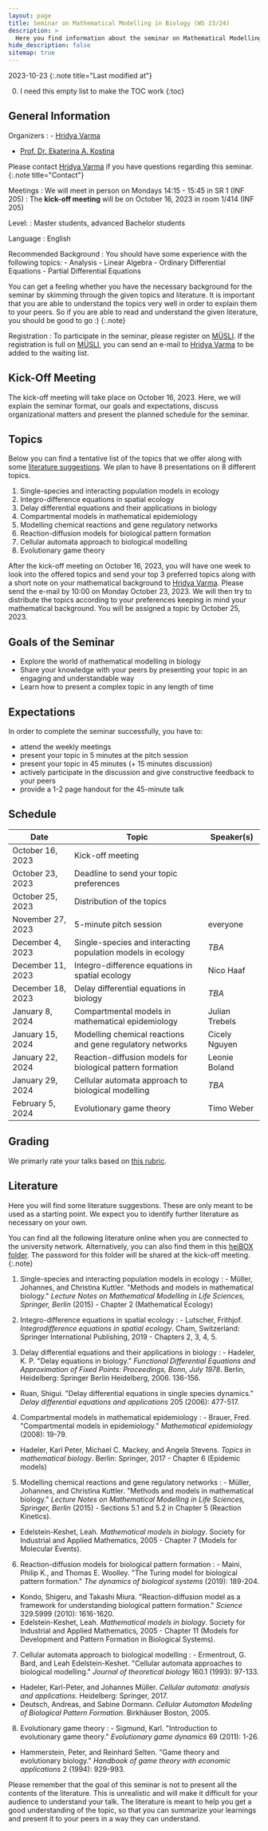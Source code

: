 ```yaml
---
layout: page
title: Seminar on Mathematical Modelling in Biology (WS 23/24)
description: >
  Here you find information about the seminar on Mathematical Modelling in Biology in the winter semester 2023/24.
hide_description: false
sitemap: true
---
```


<!-- invert_sidebar: true -->

2023-10-23
{:.note title="Last modified at"}

0. I need this empty list to make the TOC work
{:toc}

## General Information

Organizers
: - [Hridya Varma][hridya]
  - [Prof. Dr. Ekaterina A. Kostina][ekaterina]
  
  
  Please contact [Hridya Varma][hridya] if you have questions regarding this seminar.
  {:.note title="Contact"}

Meetings
: We will meet in person on Mondays 14:15 - 15:45 in SR 1 (INF 205)
: The **kick-off meeting** will be on October 16, 2023 in room 1/414 (INF 205)

Level:
: Master students, advanced Bachelor students

Language
: English

Recommended Background
: You should have some experience with the following topics:
    - Analysis
    - Linear Algebra
    - Ordinary Differential Equations
    - Partial Differential Equations

You can get a feeling whether you have the necessary background for the seminar by skimming through the given topics and literature. It is important that you are able to understand the topics very well in order to explain them to your peers. So if you are able to read and understand the given literature, you should be good to go :)
  {:.note}
  
Registration
: To participate in the seminar, please register on [MÜSLI][muesli]. If the registration is full on [MÜSLI][muesli], you can send an e-mail to [Hridya Varma][hridya] to be added to the waiting list.

## Kick-Off Meeting
The kick-off meeting will take place on October 16, 2023. Here, we will explain the seminar format, our goals and expectations, discuss organizational matters and present the planned schedule for the seminar. 

## Topics

Below you can find a tentative list of the topics that we offer along with some [literature suggestions][lit]. We plan to have 8 presentations on 8 different topics. 

1. Single-species and interacting population models in ecology
2. Integro-difference equations in spatial ecology
3. Delay differential equations and their applications in biology
4. Compartmental models in mathematical epidemiology
5. Modelling chemical reactions and gene regulatory networks
6. Reaction-diffusion models for biological pattern formation
7. Cellular automata approach to biological modelling
8. Evolutionary game theory

After the kick-off meeting on October 16, 2023, you will have one week to look into the offered topics and send your top 3 preferred topics along with a short note on your mathematical background to [Hridya Varma][hridya]. Please send the e-mail by 10:00 on Monday October 23, 2023. We will then try to distribute the topics according to your preferences keeping in mind your mathematical background. You will be assigned a topic by October 25, 2023.

## Goals of the Seminar
- Explore the world of mathematical modelling in biology
- Share your knowledge with your peers by presenting your topic in an engaging and understandable way
- Learn how to present a complex topic in any length of time

## Expectations
In order to complete the seminar successfully, you have to:
  - attend the weekly meetings
  - present your topic in 5 minutes at the pitch session
  - present your topic in 45 minutes (+ 15 minutes discussion)
  - actively participate in the discussion and give constructive feedback to your peers
  - provide a 1-2 page handout for the 45-minute talk

## Schedule

| Date | Topic | Speaker(s) |
|------|-------|------------|
| October 16, 2023 | Kick-off meeting |  |
| October 23, 2023 | Deadline to send your topic preferences |  |
| October 25, 2023 | Distribution of the topics |  |
| November 27, 2023 | 5-minute pitch session | everyone |
| December 4, 2023 | Single-species and interacting population models in ecology | *TBA* |
| December 11, 2023 | Integro-difference equations in spatial ecology | Nico Haaf |
| December 18, 2023 | Delay differential equations in biology | *TBA* |
| January 8, 2024 | Compartmental models in mathematical epidemiology | Julian Trebels |
| January 15, 2024 | Modelling chemical reactions and gene regulatory networks | Cicely Nguyen |
| January 22, 2024 | Reaction-diffusion models for biological pattern formation | Leonie Boland |
| January 29, 2024 | Cellular automata approach to biological modelling | *TBA* |
| February 5, 2024 | Evolutionary game theory | Timo Weber |

## Grading

We primarly rate your talks based on [this rubric][rubric].

## Literature

Here you will find some literature suggestions. These are only meant to be used as a starting point. We expect you to identify further literature as necessary on your own.

You can find all the following literature online when you are connected to the university network. Alternatively, you can also find them in this [heiBOX folder][heibox]. The password for this folder will be shared at the kick-off meeting.
{:.note}

1. Single-species and interacting population models in ecology
: - Müller, Johannes, and Christina Kuttler. "Methods and models in mathematical biology." *Lecture Notes on Mathematical Modelling in Life Sciences, Springer, Berlin* (2015) - Chapter 2 (Mathematical Ecology)

2. Integro-difference equations in spatial ecology
: - Lutscher, Frithjof. *Integrodifference equations in spatial ecology*. Cham, Switzerland: Springer International Publishing, 2019 - Chapters 2, 3, 4, 5.

3. Delay differential equations and their applications in biology
: - Hadeler, K. P. "Delay equations in biology." *Functional Differential Equations and Approximation of Fixed Points: Proceedings, Bonn, July 1978*. Berlin, Heidelberg: Springer Berlin Heidelberg, 2006. 136-156.
  - Ruan, Shigui. "Delay differential equations in single species dynamics." *Delay differential equations and applications* 205 (2006): 477-517.

4. Compartmental models in mathematical epidemiology
: - Brauer, Fred. "Compartmental models in epidemiology." *Mathematical epidemiology* (2008): 19-79.
  - Hadeler, Karl Peter, Michael C. Mackey, and Angela Stevens. *Topics in mathematical biology*. Berlin: Springer, 2017 - Chapter 6 (Epidemic models)

5. Modelling chemical reactions and gene regulatory networks
: - Müller, Johannes, and Christina Kuttler. "Methods and models in mathematical biology." *Lecture Notes on Mathematical Modelling in Life Sciences, Springer, Berlin* (2015) - Sections 5.1 and 5.2 in Chapter 5 (Reaction Kinetics).
  - Edelstein-Keshet, Leah. *Mathematical models in biology*. Society for Industrial and Applied Mathematics, 2005 - Chapter 7 (Models for Molecular Events).

6. Reaction-diffusion models for biological pattern formation
: - Maini, Philip K., and Thomas E. Woolley. "The Turing model for biological pattern formation." *The dynamics of biological systems* (2019): 189-204.
  - Kondo, Shigeru, and Takashi Miura. "Reaction-diffusion model as a framework for understanding biological pattern formation." *Science* 329.5999 (2010): 1616-1620.
  - Edelstein-Keshet, Leah. *Mathematical models in biology*. Society for Industrial and Applied Mathematics, 2005 - Chapter 11 (Models for Development and Pattern Formation in Biological Systems).

7. Cellular automata approach to biological modelling
: - Ermentrout, G. Bard, and Leah Edelstein-Keshet. "Cellular automata approaches to biological modelling." *Journal of theoretical biology* 160.1 (1993): 97-133.
  - Hadeler, Karl-Peter, and Johannes Müller. *Cellular automata: analysis and applications*. Heidelberg: Springer, 2017.
  - Deutsch, Andreas, and Sabine Dormann. *Cellular Automaton Modeling of Biological Pattern Formation*. Birkhäuser Boston, 2005.

8. Evolutionary game theory
: - Sigmund, Karl. "Introduction to evolutionary game theory." *Evolutionary game dynamics* 69 (2011): 1-26.
  - Hammerstein, Peter, and Reinhard Selten. "Game theory and evolutionary biology." *Handbook of game theory with economic applications* 2 (1994): 929-993.

Please remember that the goal of this seminar is not to present all the contents of the literature. This is unrealistic and will make it difficult for your audience to understand your talk. The literature is meant to help you get a good understanding of the topic, so that you can summarize your learnings and present it to your peers in a way they can understand.

[lit]: #literature
[ekaterina]: mailto:ekaterina(dot)kostina(at)iwr(dot)uni-heidelberg(dot)de
[hridya]: mailto:hridya(dot)varma(at)iwr(dot)uni-heidelberg(dot)de
[muesli]: https://muesli.mathi.uni-heidelberg.de/lecture/view/1742
[rubric]: https://www.bsu.edu/-/media/www/departmentalcontent/math/pdfs/cp%20rubric.pdf?la=en
[heibox]: https://heibox.uni-heidelberg.de/d/a44d2decfbc94b8da8e0/



